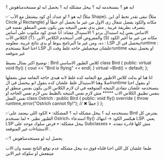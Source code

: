 ايه هو ؟ بنستخدمه ليه ؟ بيحل مشكله ايه ؟ يحصل ايه لو مستخدمناهوش ؟ 


 ✅ ايه هو ؟
 لو عندك أي كود بيشتغل مع الأب (مثلاً Shape)، تبقى تقدر تحط أي ابن (مثلاً Circle أو Rectangle) مكانه والكود يفضل شغال زى الاول من غير ما يحصل أي خطأ أو يتصرف بطريقة غريبة , مش يدي نفس النتيجه بس يكون نفس المنطق نفسه في الاساس
يعني إيه استبدال بردو ؟
الاستبدال معناه:
أنا عندي كود مكتوب على أساس الكلاس الأب (T)، والمفروض أقدر أستخدم الكلاس الابن (S) مكانه من غير ما أغير الكود ده، ومن غير ما البرنامج يبوظ أو يدي نتائج غريبة.
معلومه : LSP بيحصل في الruntime :  احنا  اصلا بنستخدم LSP علشان ميحصلش حاجه غلط وقت الruntime او يحصل نتيجه غير متوقعه

توضيح اكتر بمثال بسيط :
Bird كلاس الطيور الاساسي 
class Bird
{
    public:
    virtual void fly()
    {
        cout << "Bird is flying" << endl;
    }
    virtual ~Bird() = default;
};

انا هنا لو بدلت كلاس الاطيور مع النعامه كده غلط لانه هيدي حاجه النعامه مش بتعملها اصلا وهنا الاستبدال غلط علشان كده بنقول انو بيحصل في الruntime او بنقول احنا بنستخدمه علشان نتفادي النتيجه المتوقعه في ان لازم الكلاس الابن يكون بفنس منطق او بنفس تطبيق الكلاس الاب ***** مش لازم نفس النتيجه بالظبط بس لازم نفس الحاجه او نفس الفعل 
class Ostrich : public Bird
{
public:
    void fly() override
{
    throw runtime_error("Ostrich cannot fly!"); // ✖ خطأ
}
};

  ✅بنستخدمه ليه ؟ بيحل مشكله ايه ؟
المشكلة:
•	الكود اللي بيعتمد على Bird يفترض كل الطيور تطير.
•	لما نستخدم Ostrich، استدعاء fly() هيكسر الكود → انتهاك LSP.
يعني LSP بيحل مشكلة:
•	فرض سلوك موحد على Subclasses مش كلها قادرة تنفذه.
•	الاستثناءات غير المتوقعة .



  ✅يحصل ايه لو مستخدمناهوش ؟
  
طبعا علشان كل اللي احنا قلناه فوق ده بيحل مشكله عدم توقع الناتج نفسه وان الاب مينفعش او سلوكه غير الابن  


